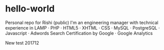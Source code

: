 # hello-world
Personal repo for Rishi (public) 
I'm an engineering manager with technical experience in LAMP · PHP · HTML5 · XHTML · CSS · MySQL · PostgreSQL · Javascript · 
Adwords Search Certification by Google · Google Analytics

New test 201712